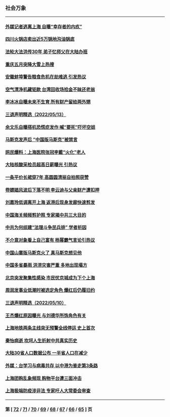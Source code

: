 ### 社会万象
---
#### [外媒记者逃离上海 自曝“幸存者的内疚”](../../pages/ncid282/n13737354.md) 
#### [四川火锅店卖出近5万锅地沟油锅底](../../pages/ncid282/n13737655.md) 
#### [法轮大法洪传30年 弟子忆师父在大陆办班](../../pages/ncid282/n13736950.md) 
#### [重庆五月突降大雪上热搜](../../pages/ncid282/n13736857.md) 
#### [安徽蚌埠警告粮食危机在劫难逃 引发热议](../../pages/ncid282/n13736542.md) 
#### [空气清净机藏钜款 台湾回收场拾金不昧还老翁](../../pages/ncid282/n13736543.md) 
#### [李冰冰自曝未来不生育 所有财产留给两外甥](../../pages/ncid282/n13735983.md) 
#### [三退声明精选（2022/05/13）](../../pages/ncid282/n13736419.md) 
#### [余文乐自曝搭机恐慌症发作 喊“要死”吓坏空姐](../../pages/ncid282/n13735993.md) 
#### [马斯克发声后 “中国版马斯克”被禁言](../../pages/ncid282/n13736189.md) 
#### [网民爆料：上海医院张冠李戴“火化”老人](../../pages/ncid282/n13735862.md) 
#### [大陆核酸采检员超高日薪曝光 引热议](../../pages/ncid282/n13735286.md) 
#### [一条平价长裙穿7年 高圆圆清丽自拍照获赞](../../pages/ncid282/n13734895.md) 
#### [卷嫖娼风波后下落不明 李云迪与父亲财产遭扣押](../../pages/ncid282/n13734803.md) 
#### [刘嘉玲低调离开上海 返港后现身发廊快速剪发](../../pages/ncid282/n13734744.md) 
#### [中国海关频频剪护照 专家揭中共三大目的](../../pages/ncid282/n13734312.md) 
#### [中共为何组建“法理斗争民兵排” 学者析因](../../pages/ncid282/n13734109.md) 
#### [不介意对象看上自己富有 杨幂霸气言论引热议](../../pages/ncid282/n13733810.md) 
#### [中国山寨版马斯克火了 真马斯克想见他](../../pages/ncid282/n13733559.md) 
#### [中国多省暴雨 洪涝灾害严重 多地出现塌方](../../pages/ncid282/n13733107.md) 
#### [北京突发聚集性感染 市民忧京城成为下个上海](../../pages/ncid282/n13732920.md) 
#### [周润发事业低潮时被选定角色 爆红后仍履旧约](../../pages/ncid282/n13732486.md) 
#### [三退声明精选（2022/05/10）](../../pages/ncid282/n13732747.md) 
#### [王杰爆红原因曝光 与刘德华所饰角色有关](../../pages/ncid282/n13731611.md) 
#### [上海地铁两条主线突无预警全线停运 史上首次](../../pages/ncid282/n13732303.md) 
#### [秦怡病逝 坎坷人生折射中共真实历史](../../pages/ncid282/n13731405.md) 
#### [大陆30省人口数据公布 一半省人口在减少](../../pages/ncid282/n13732036.md) 
#### [外媒：台学习与病毒共存 以中港为鉴走第3条路](../../pages/ncid282/n13731833.md) 
#### [上海团购乱象频现 购物平台遭三面冲击](../../pages/ncid282/n13731440.md) 
#### [上海极端防疫涉非法 专家吁人大常委会审查](../../pages/ncid282/n13731489.md) 

---
#### 第 [ [72](./72.md) / [71](./71.md) / [70](./70.md) / [69](./69.md) / [68](./68.md) / [67](./67.md) / [66](./66.md) / [65](./65.md) ] 页
